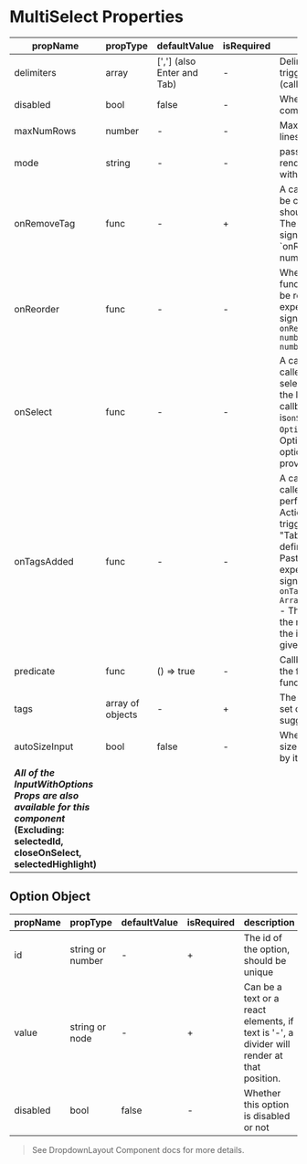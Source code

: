 # MultiSelect Properties

| propName | propType | defaultValue | isRequired | description |
|----------|----------|--------------|------------|-------------|
| delimiters | array | [','] (also Enter and Tab) | - | Delimiters that will trigger a Submit action (call to `onTagsAdded`).|
| disabled | bool | false | - | When set to true this component is disabled |
| maxNumRows | number | - | - | Max number of visible lines |
| mode | string | - | - | passing `'select'`  will render a readOnly input with menuArrow suffix
| onRemoveTag | func | - | + | A callback function to be called when a tag should be removed. The expected callback signature is `onRemoveTag(tagId: number | string) => void`. |
| onReorder | func | - | - | When this callback function is set, tags can be reordered. The expected callback signature is `onReorder({addedIndex: number, removedIndex: number}) => void`|
| onSelect | func | - | - | A callback which is called when the user selects an option from the list. The expected callback signature is`onSelect(option: Option)=> void` - Option is the original option from the provided `options` prop. |
| onTagsAdded | func | - | - | A callback which is called when the user performs a Submit-Action. Submit-Action triggers are: "Enter", "Tab", [typing any defined delimiters], Paste action. The expected callback signature is `onTagsAdded(values: Array<string>) => void` - The array of strings is the result of splitting the input value by the given delimiters |
| predicate | func | () => true | - | Callback predicate for the filtering options function |
| tags | array of objects | - | + | The tags. tags are just set of selected suggestions|
| autoSizeInput | bool | false | - | When set to true input size is auto calculated by it's value length|
| ***All of the InputWithOptions Props are also available for this component* (Excluding: selectedId, closeOnSelect, selectedHighlight)** | | | | |

## Option Object

| propName | propType | defaultValue | isRequired | description |
|----------|----------|--------------|------------|-------------|
| id | string or number | - | + | The id of the option, should be unique |
| value | string or node | - | + | Can be a text or a react elements, if text is '-', a divider will render at that position. |
| disabled | bool | false | - | Whether this option is disabled or not |

>See DropdownLayout Component docs for more details.
